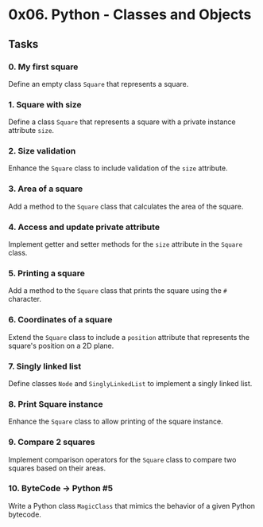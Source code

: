 # 0x06. Python - Classes and Objects
## Tasks
### 0. My first square
Define an empty class `Square` that represents a square.

### 1. Square with size
Define a class `Square` that represents a square with a private instance attribute `size`.

### 2. Size validation
Enhance the `Square` class to include validation of the `size` attribute.

### 3. Area of a square
Add a method to the `Square` class that calculates the area of the square.

### 4. Access and update private attribute
Implement getter and setter methods for the `size` attribute in the `Square` class.

### 5. Printing a square
Add a method to the `Square` class that prints the square using the `#` character.

### 6. Coordinates of a square
Extend the `Square` class to include a `position` attribute that represents the square's position on a 2D plane.

### 7. Singly linked list
Define classes `Node` and `SinglyLinkedList` to implement a singly linked list.

### 8. Print Square instance
Enhance the `Square` class to allow printing of the square instance.

### 9. Compare 2 squares
Implement comparison operators for the `Square` class to compare two squares based on their areas.

### 10. ByteCode -> Python #5
Write a Python class `MagicClass` that mimics the behavior of a given Python bytecode.

